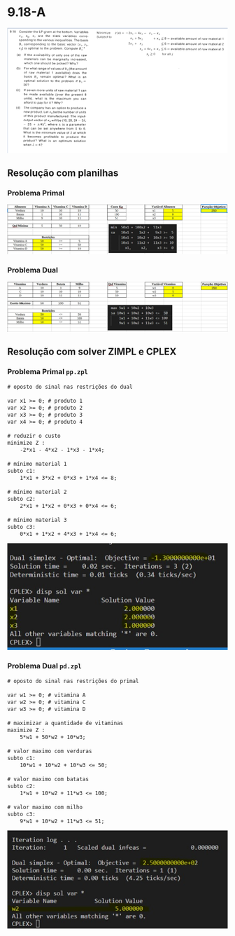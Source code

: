 # 9.18-A

![image](../../resources/9-18.PNG)

## Resolução com planilhas

### Problema Primal

![image](resources/pp-planilha.jpg)

### Problema Dual

![image](resources/pd-planilha.jpg)

## Resolução com solver ZIMPL e CPLEX

### Problema Primal `pp.zpl`

    # oposto do sinal nas restrições do dual

    var x1 >= 0; # produto 1
    var x2 >= 0; # produto 2
    var x3 >= 0; # produto 3
    var x4 >= 0; # produto 4

    # reduzir o custo
    minimize Z : 
        -2*x1 - 4*x2 - 1*x3 - 1*x4;

    # mínimo material 1
    subto c1: 
        1*x1 + 3*x2 + 0*x3 + 1*x4 <= 8;
        
    # mínimo material 2
    subto c2:
        2*x1 + 1*x2 + 0*x3 + 0*x4 <= 6;

    # mínimo material 3
    subto c3:
        0*x1 + 1*x2 + 4*x3 + 1*x4 <= 6;

![image](resources/pp.jpg)

### Problema Dual `pd.zpl`

    # oposto do sinal nas restrições do primal

    var w1 >= 0; # vitamina A
    var w2 >= 0; # vitamina C
    var w3 >= 0; # vitamina D

    # maximizar a quantidade de vitaminas
    maximize Z : 
        5*w1 + 50*w2 + 10*w3;

    # valor maximo com verduras
    subto c1: 
        10*w1 + 10*w2 + 10*w3 <= 50;
        
    # valor maximo com batatas
    subto c2:
        1*w1 + 10*w2 + 11*w3 <= 100;

    # valor maximo com milho
    subto c3:
        9*w1 + 10*w2 + 11*w3 <= 51;

![image](resources/pd.jpg)
